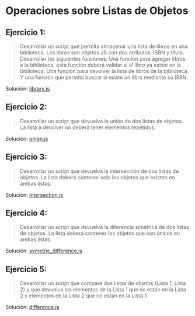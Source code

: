 # Operaciones sobre Listas de Objetos 

## Ejercicio 1:

> Desarrollar un script que permita almacenar una lista de libros en una biblioteca. Los libros son objetos JS con dos atributos: ISBN y título. Desarrollar las siguientes funciones: Una función para agregar libros a la biblioteca, esta función deberá validar si el libro ya existe en la biblioteca. Una función para devolver la lista de libros de la biblioteca. Y una función que permita buscar si existe un libro mediante su ISBN.

Solución: [library.js](https://github.com/Solo-Codigo-Web/objects_list_operations_js/blob/main/library.js)

## Ejercicio 2:

> Desarrollar un script que devuelva la unión de dos listas de objetos. La lista a devolver no deberá tener elementos repetidos.

Solución: [union.js](https://github.com/Solo-Codigo-Web/objects_list_operations_js/blob/main/union.js)

## Ejercicio 3:

> Desarrollar un script que devuelva la intersección de dos listas de objetos. La lista deberá contener solo los objetos que existen en ambas listas.

Solución: [intersection.js](https://github.com/Solo-Codigo-Web/objects_list_operations_js/blob/main/intersection.js)

## Ejercicio 4:

> Desarrollar un script que devuelva la diferencia simétrica de dos listas de objetos. La lista deberá contener los objetos que son únicos en ambas listas.

Solución: [symetric_difference.js](https://github.com/Solo-Codigo-Web/objects_list_operations_js/blob/main/symetric_difference.js)

## Ejercicio 5:

> Desarrollar un script que compare dos listas de objetos (Lista 1, Lista 2) y que devuelva los elementos de la Lista 1 que no están en la Lista 2 y elementos de la Lista 2 que no estan en la Lista 1.

Solución: [difference.js](https://github.com/Solo-Codigo-Web/objects_list_operations_js/blob/main/difference.js)